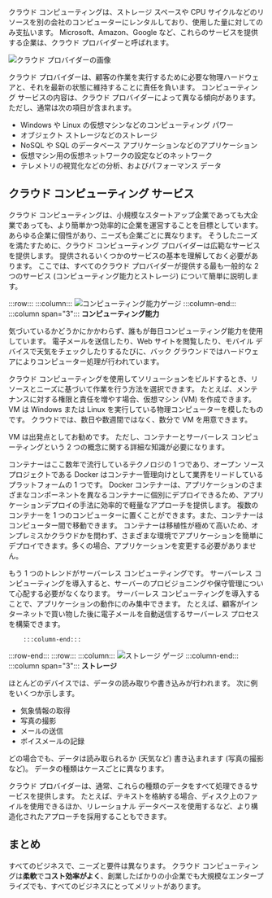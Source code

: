 クラウド コンピューティングは、ストレージ スペースや CPU サイクルなどのリソースを別の会社のコンピューターにレンタルしており、使用した量に対してのみ支払います。 Microsoft、Amazon、Google など、これらのサービスを提供する企業は、クラウド プロバイダーと呼ばれます。

![クラウド プロバイダーの画像](../media/2-cloud-providers.png)

クラウド プロバイダーは、顧客の作業を実行するために必要な物理ハードウェアと、それを最新の状態に維持することに責任を負います。 コンピューティング サービスの内容は、クラウド プロバイダーによって異なる傾向があります。 ただし、通常は次の項目が含まれます。

- Windows や Linux の仮想マシンなどのコンピューティング パワー
- オブジェクト ストレージなどのストレージ
- NoSQL や SQL のデータベース アプリケーションなどのアプリケーション
- 仮想マシン用の仮想ネットワークの設定などのネットワーク
- テレメトリの視覚化などの分析、およびパフォーマンス データ

## <a name="cloud-computing-services"></a>クラウド コンピューティング サービス

クラウド コンピューティングは、小規模なスタートアップ企業であっても大企業であっても、より簡単かつ効率的に企業を運営することを目標としています。 あらゆる企業に個性があり、ニーズも企業ごとに異なります。 そうしたニーズを満たすために、クラウド コンピューティング プロバイダーは広範なサービスを提供します。
提供されるいくつかのサービスの基本を理解しておく必要があります。 ここでは、すべてのクラウド プロバイダーが提供する最も一般的な 2 つのサービス (コンピューティング能力とストレージ) について簡単に説明します。

:::row:::
    :::column:::
        ![コンピューティング能力ゲージ](../media/2-compute-power.png)
    :::column-end:::
    :::column span="3"::: **コンピューティング能力**

気づいているかどうかにかかわらず、誰もが毎日コンピューティング能力を使用しています。 電子メールを送信したり、Web サイトを閲覧したり、モバイル デバイスで天気をチェックしたりするたびに、バック グラウンドではハードウェアによりコンピューター処理が行われています。

クラウド コンピューティングを使用してソリューションをビルドするとき、リソースとニーズに基づいて作業を行う方法を選択できます。 たとえば、メンテナンスに対する権限と責任を増やす場合、仮想マシン (VM) を作成できます。 VM は Windows または Linux を実行している物理コンピューターを模したものです。 クラウドでは、数日や数週間ではなく、数分で VM を用意できます。

VM は出発点としてお勧めです。 ただし、コンテナーとサーバーレス コンピューティングという 2 つの概念に関する詳細な知識が必要になります。

コンテナーはここ数年で流行しているテクノロジの 1 つであり、オープン ソース プロジェクトである Docker はコンテナー管理向けとして業界をリードしているプラットフォームの 1 つです。 Docker コンテナーは、アプリケーションのさまざまなコンポーネントを異なるコンテナーに個別にデプロイできるため、アプリケーションデプロイの手法に効率的で軽量なアプローチを提供します。 複数のコンテナーを 1 つのコンピューターに置くことができます。また、コンテナーはコンピューター間で移動できます。 コンテナーは移植性が極めて高いため、オンプレミスかクラウドかを問わず、さまざまな環境でアプリケーションを簡単にデプロイできます。多くの場合、アプリケーションを変更する必要がありません。

もう 1 つのトレンドがサーバーレス コンピューティングです。 サーバーレス コンピューティングを導入すると、サーバーのプロビジョニングや保守管理について心配する必要がなくなります。 サーバーレス コンピューティングを導入することで、アプリケーションの動作にのみ集中できます。 たとえば、顧客がインターネットで買い物した後に電子メールを自動送信するサーバーレス プロセスを構築できます。

        :::column-end:::
:::row-end:::
 :::row:::
    :::column:::
        ![ストレージ ゲージ](../media/2-storage.png)
    :::column-end:::
    :::column span="3"::: **ストレージ**

ほとんどのデバイスでは、データの読み取りや書き込みが行われます。 次に例をいくつか示します。

- 気象情報の取得
- 写真の撮影
- メールの送信
- ボイスメールの記録

どの場合でも、データは読み取られるか (天気など) 書き込まれます (写真の撮影など)。 データの種類はケースごとに異なります。

クラウド プロバイダーは、通常、これらの種類のデータをすべて処理できるサービスを提供します。 たとえば、テキストを格納する場合、ディスク上のファイルを使用できるほか、リレーショナル データベースを使用するなど、より構造化されたアプローチを採用することもできます。

## <a name="summary"></a>まとめ

すべてのビジネスで、ニーズと要件は異なります。 クラウド コンピューティングは**柔軟**で**コスト効率がよく**、創業したばかりの小企業でも大規模なエンタープライズでも、すべてのビジネスにとってメリットがあります。